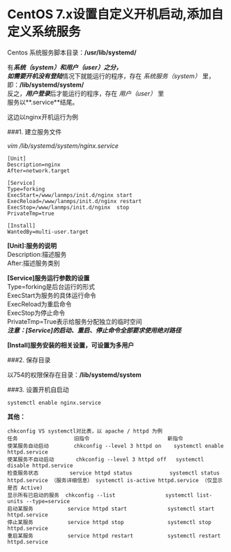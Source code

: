 # CentOS 7.x设置自定义开机启动,添加自定义系统服务

Centos 系统服务脚本目录：**/usr/lib/systemd/**

有***系统（system）***和***用户（user）***之分，  
如需要开机***没有登陆***情况下就能运行的程序，存在 *系统服务（system）* 里，即：**/lib/systemd/system/**   
反之，***用户登录***后才能运行的程序，存在 *用户（user）* 里  
服务以**.service**结尾。  

这边以nginx开机运行为例

###1. 建立服务文件    

*vim /lib/systemd/system/nginx.service*  
```shell
[Unit]  
Description=nginx  
After=network.target  
   
[Service]  
Type=forking  
ExecStart=/www/lanmps/init.d/nginx start  
ExecReload=/www/lanmps/init.d/nginx restart  
ExecStop=/www/lanmps/init.d/nginx  stop  
PrivateTmp=true  
   
[Install]  
WantedBy=multi-user.target
```
**[Unit]:服务的说明**  
Description:描述服务  
After:描述服务类别  

**[Service]服务运行参数的设置**  
Type=forking是后台运行的形式  
ExecStart为服务的具体运行命令   
ExecReload为重启命令   
ExecStop为停止命令    
PrivateTmp=True表示给服务分配独立的临时空间   
***注意：[Service]的启动、重启、停止命令全部要求使用绝对路径***

**[Install]服务安装的相关设置，可设置为多用户**   


###2. 保存目录     

以754的权限保存在目录：**/lib/systemd/system**   


###3. 设置开机自启动   

`systemctl enable nginx.service`

**其他：**   
```shell
chkconfig VS systemctl对比表，以 apache / httpd 为例
任务					旧指令							新指令
使某服务自动启动		chkconfig --level 3 httpd on	systemctl enable httpd.service
使某服务不自动启动		chkconfig --level 3 httpd off	systemctl disable httpd.service
检查服务状态			service httpd status			systemctl status httpd.service （服务详细信息） systemctl is-active httpd.service （仅显示是否 Active)
显示所有已启动的服务	chkconfig --list				systemctl list-units --type=service
启动某服务			service httpd start				systemctl start httpd.service
停止某服务			service httpd stop				systemctl stop httpd.service
重启某服务			service httpd restart			systemctl restart httpd.service
```
